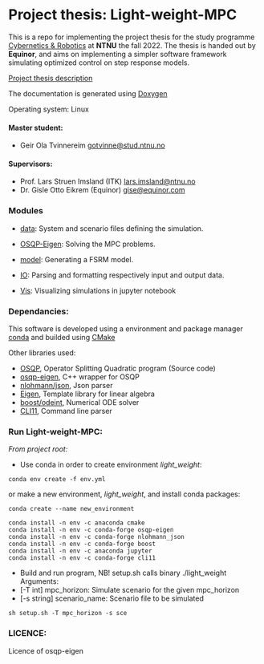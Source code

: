 # Project thesis: Light-weight-MPC

This is a repo for implementing the project thesis for the study programme [Cybernetics & Robotics](https://www.ntnu.no/studier/mttk) at **NTNU** the fall 2022. The thesis is handed out by **Equinor**, and aims on implementing a simpler software framework simulating optimized control on step response models. 

[Project thesis description](https://www.itk.ntnu.no/ansatte/imsland_lars/projects2022.html)

The documentation is generated using [Doxygen](https://doxygen.nl/)

Operating system: Linux

#### Master student: 
- Geir Ola Tvinnereim gotvinne@stud.ntnu.no

#### Supervisors:
- Prof. Lars Struen Imsland (ITK) lars.imsland@ntnu.no
- Dr. Gisle Otto Eikrem (Equinor) gise@equinor.com

### Modules

- [data](data/README.md): System and scenario files defining the simulation.
  
- [OSQP-Eigen](src/OSQP-Eigen/README.md): Solving the MPC problems. 
- [model](src/model/README.md): Generating a FSRM model.
- [IO](src/IO/README.md): Parsing and formatting respectively input and output data.
- [Vis](vis/README.md): Visualizing simulations in jupyter notebook

### Dependancies:
This software is developed using a environment and package manager [conda](https://docs.conda.io/en/latest/#) and builded using [CMake](https://cmake.org/)

Other libraries used: 
- [OSQP](https://osqp.org/), Operator Splitting Quadratic program (Source code)
- [osqp-eigen](https://github.com/robotology/osqp-eigen), C++ wrapper for OSQP 
- [nlohmann/json](https://json.nlohmann.me/api/basic_json/), Json parser
- [Eigen](https://eigen.tuxfamily.org/index.php?title=Main_Page), Template library for linear algebra
- [boost/odeint](http://headmyshoulder.github.io/odeint-v2/), Numerical ODE solver
- [CLI11](https://github.com/CLIUtils/CLI11), Command line parser

### Run Light-weight-MPC: 
*From project root:* 

- Use conda in order to create environment *light_weight*:
```console
conda env create -f env.yml
```

or make a new environment, *light_weight*, and install conda packages: 
```console
conda create --name new_environment
```
```console
conda install -n env -c anaconda cmake
conda install -n env -c conda-forge osqp-eigen
conda install -n env -c conda-forge nlohmann_json
conda install -n env -c conda-forge boost
conda install -n env -c anaconda jupyter
conda install -n env -c conda-forge cli11
```

- Build and run program, NB! setup.sh calls binary ./light_weight
Arguments:
- [-T int] mpc_horizon: Simulate scenario for the given mpc_horizon
- [-s string] scenario_name: Scenario file to be simulated
```console
sh setup.sh -T mpc_horizon -s sce
```

### LICENCE:
Licence of osqp-eigen
